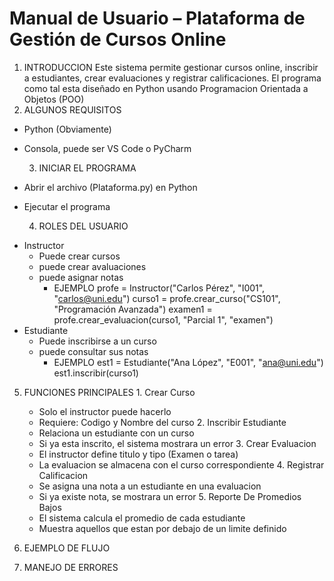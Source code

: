 # Manual de Usuario – Plataforma de Gestión de Cursos Online
 1.  INTRODUCCION
Este sistema permite gestionar cursos online, inscribir a estudiantes, crear evaluaciones y registrar calificaciones. El programa como tal esta diseñado en Python usando Programacion Orientada a Objetos (POO)
 2.  ALGUNOS REQUISITOS
- Python (Obviamente)
- Consola, puede ser VS Code o PyCharm
  
  3. INICIAR EL PROGRAMA
- Abrir el archivo (Plataforma.py) en Python
- Ejecutar el programa
    
  4. ROLES DEL USUARIO
* Instructor
  - Puede crear cursos
  - puede crear avaluaciones
  - puede asignar notas
    + EJEMPLO
       profe = Instructor("Carlos Pérez", "I001", "carlos@uni.edu")
       curso1 = profe.crear_curso("CS101", "Programación Avanzada")
       examen1 = profe.crear_evaluacion(curso1, "Parcial 1", "examen")
 * Estudiante
   - Puede inscribirse a un curso
   - puede consultar sus notas
     + EJEMPLO
       est1 = Estudiante("Ana López", "E001", "ana@uni.edu")
       est1.inscribir(curso1)

  5. FUNCIONES PRINCIPALES
    1. Crear Curso
      - Solo el instructor puede hacerlo
      - Requiere: Codigo y Nombre del curso
    2. Inscribir Estudiante
      - Relaciona un estudiante con un curso
      - Si ya esta inscrito, el sistema mostrara un error
    3. Crear Evaluacion
      - El instructor define titulo y tipo (Examen o tarea)
      - La evaluacion se almacena con el curso correspondiente 
    4. Registrar Calificacion
      - Se asigna una nota a un estudiante en una evaluacion
      - Si ya existe nota, se mostrara un error
    5. Reporte De Promedios Bajos
      - El sistema calcula el promedio de cada estudiante
      - Muestra aquellos que estan por debajo de un limite definido
     
  7. EJEMPLO DE FLUJO

      
  8. MANEJO DE ERRORES

   

